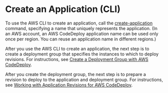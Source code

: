 # Create an Application \(CLI\)<a name="applications-create-cli"></a>

To use the AWS CLI to create an application, call the [create\-application](https://docs.aws.amazon.com/cli/latest/reference/deploy/create-application.html) command, specifying a name that uniquely represents the application\. \(In an AWS account, an AWS CodeDeploy application name can be used only once per region\. You can reuse an application name in different regions\.\)

After you use the AWS CLI to create an application, the next step is to create a deployment group that specifies the instances to which to deploy revisions\. For instructions, see [Create a Deployment Group with AWS CodeDeploy](deployment-groups-create.md)\.

After you create the deployment group, the next step is to prepare a revision to deploy to the application and deployment group\. For instructions, see [Working with Application Revisions for AWS CodeDeploy](application-revisions.md)\.